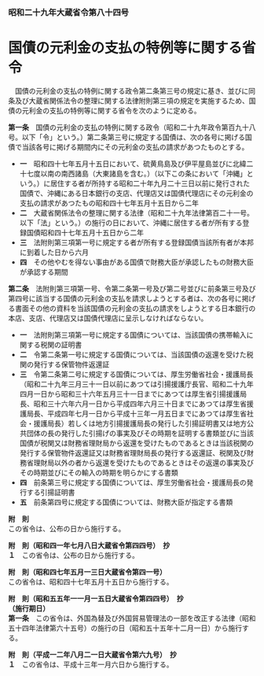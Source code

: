 ### 昭和二十九年大蔵省令第八十四号  
# 国債の元利金の支払の特例等に関する省令  
　国債の元利金の支払の特例に関する政令第二条第三号の規定に基き、並びに同条及び大蔵省関係法令の整理に関する法律附則第三項の規定を実施するため、国債の元利金の支払の特例等に関する省令を次のように定める。  
  
**第一条**　国債の元利金の支払の特例に関する政令（昭和二十九年政令第百九十八号。以下「令」という。）第二条第三号に規定する国債は、次の各号に掲げる国債で当該各号に掲げる期間内にその元利金の支払の請求があつたものとする。  
* **一**　昭和四十七年五月十五日において、硫黄鳥島及び伊平屋島並びに北緯二十七度以南の南西諸島（大東諸島を含む。）（以下この条において「沖縄」という。）に居住する者が所持する昭和二十年九月二十三日以前に発行された国債で、沖縄にある日本銀行の支店、代理店又は国債代理店にその元利金の支払の請求があつたもの昭和四十七年五月十五日から二年  
* **二**　大蔵省関係法令の整理に関する法律（昭和二十九年法律第百二十一号。以下「法」という。）の施行の日において、沖縄に居住する者が所有する登録国債昭和四十七年五月十五日から二年  
* **三**　法附則第三項第一号に規定する者が所有する登録国債当該所有者が本邦に到着した日から六月  
* **四**　その他やむを得ない事由がある国債で財務大臣が承認したもの財務大臣が承認する期間  
  
**第二条**　法附則第三項第一号、令第二条第一号及び第二号並びに前条第三号及び第四号に該当する国債の元利金の支払を請求しようとする者は、次の各号に掲げる書面その他の資料を当該国債の元利金の支払の請求をしようとする日本銀行の本店、支店、代理店又は国債代理店に呈示しなければならない。  
* **一**　法附則第三項第一号に規定する国債については、当該国債の携帯輸入に関する税関の証明書  
* **二**　令第二条第一号に規定する国債については、当該国債の返還を受けた税関の発行する保管物件返還証  
* **三**　令第二条第二号に規定する国債については、厚生労働省社会・援護局長（昭和二十九年三月三十一日以前にあつては引揚援護庁長官、昭和二十九年四月一日から昭和三十六年五月三十一日までにあつては厚生省引揚援護局長、昭和三十六年六月一日から平成四年六月三十日までにあつては厚生省援護局長、平成四年七月一日から平成十三年一月五日までにあつては厚生省社会・援護局長）若しくは地方引揚援護局長の発行した引揚証明書又は地方公共団体の長の発行した引揚げの事実及びその時期を証明する書類並びに当該国債が税関又は財務省理財局から返還を受けたものであるときは当該税関の発行する保管物件返還証又は財務省理財局長の発行する返還証、税関及び財務省理財局以外の者から返還を受けたものであるときはその返還の事実及びその時期並びにその輸入の時期を明らかにする書類  
* **四**　前条第三号に規定する国債については、厚生労働省社会・援護局長の発行する引揚証明書  
* **五**　前条第四号に規定する国債については、財務大臣が指定する書類  
  
**附　則**  
この省令は、公布の日から施行する。  
  
**附　則（昭和四一年七月八日大蔵省令第四四号）　抄**  
**１**　この省令は、公布の日から施行する。  
  
**附　則（昭和四七年五月一三日大蔵省令第四一号）**  
この省令は、昭和四十七年五月十五日から施行する。  
  
**附　則（昭和五五年一一月一五日大蔵省令第四四号）　抄**  
**（施行期日）**  
**第一条**　この省令は、外国為替及び外国貿易管理法の一部を改正する法律（昭和五十四年法律第六十五号）の施行の日（昭和五十五年十二月一日）から施行する。  
  
**附　則（平成一二年八月二一日大蔵省令第六九号）　抄**  
**１**　この省令は、平成十三年一月六日から施行する。  
  
